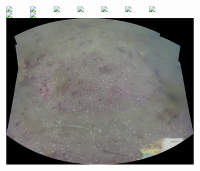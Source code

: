 <img src='00001.jpg' width='64px' align='left' />
<img src='00002.jpg' width='64px' align='left' />
<img src='00003.jpg' width='64px' align='left' />
<img src='00004.jpg' width='64px' align='left' />
<img src='00005.jpg' width='64px' align='left' />
<img src='00006.jpg' width='64px' align='left' />
<img src='00007.jpg' width='64px' align='left' />
<img src='00008.jpg' width='64px' align='left' />
<img src='00009.jpg' width='64px' align='left' />
<img src='stitched_output/day2a_0000.png' alt='stitched output for day2a' title='stitched' />
